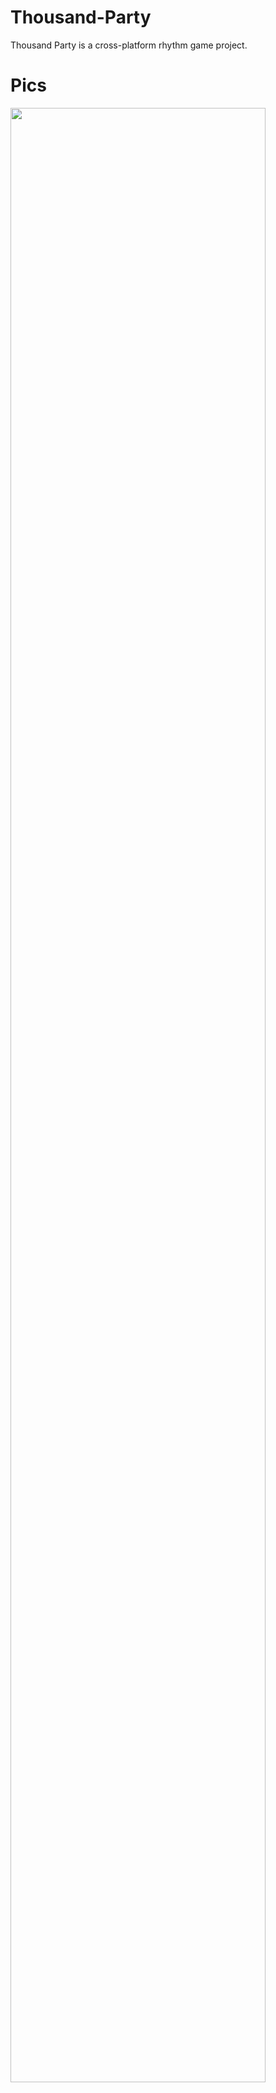 # Thousand-Party
Thousand Party is a cross-platform rhythm game project.
# Pics
<img src="https://user-images.githubusercontent.com/12048992/66377741-2a6fc600-e9ed-11e9-9e4c-8ce04dde2167.jpg" width="90%"></img>
